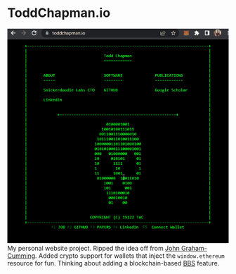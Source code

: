 # ToddChapman.io
![Toddchapman.io](/browser-demo.gif)
My personal website project. Ripped the idea off from [John Graham-Cumming](https://www.jgc.org). Added crypto support for wallets that inject the
`window.ethereum` resource for fun. Thinking about adding a blockchain-based [BBS](https://en.wikipedia.org/wiki/Bulletin_board_system) feature. 